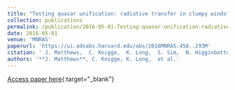 ```yaml
---
title: "Testing quasar unification: radiative transfer in clumpy winds"
collection: publications
permalink: /publication/2016-05-01-Testing-quasar-unification-radiative-transfer-in-clumpy-winds
date: 2016-05-01
venue: 'MNRAS'
paperurl: 'https://ui.adsabs.harvard.edu/abs/2016MNRAS.458..293M'
citation: ' J. Matthews,  C. Knigge,  K. Long,  S. Sim,  N. Higginbottom,  S. Mangham, &quot;Testing quasar unification: radiative transfer in clumpy winds.&quot; MNRAS, 2016.'
authors: '**J. Matthews**, C. Knigge, K. Long,  et al.'
---
```

[Access paper here](https://ui.adsabs.harvard.edu/abs/2016MNRAS.458..293M){:target="_blank"}
